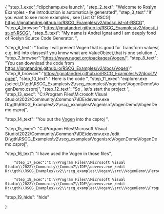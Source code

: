 {
    "step_1_exec":"clipchamp.exe launch",
    "step_2_text": "Welcome to Roslyn Examples - the introduction is automatically generated",
    "step_3_text":"If you want to see more examples , see  [List Of RSCG] https://ignatandrei.github.io/RSCG_Examples/v2/docs/List-of-RSCG",
    "step_4_browser":"https://ignatandrei.github.io/RSCG_Examples/v2/docs/List-of-RSCG",
    "step_5_text": "My name is Andrei Ignat and I am deeply fond of Roslyn Source Code Generator. ",

"step_6_text": "Today I will present Vogen  that is good for Transform values( e.g. int) into classesIf you know what are ValueObject,that is one solution .",
"step_7_browser":"https://www.nuget.org/packages/Vogen/",
"step_8_text": "You can download the code from https://ignatandrei.github.io/RSCG_Examples/v2/docs/Vogen)",
"step_9_browser":"https://ignatandrei.github.io/RSCG_Examples/v2/docs/Vogen",
"step_10_text":" Here is the code ",
"step_11_exec":"explorer.exe /select,D:\\gth\\RSCG_Examples\\v2\\rscg_examples\\Vogen\\src\\VogenDemo\\VogenDemo.csproj",
"step_12_text": "So , let's start the project ",
"step_13_exec": "C:\\Program Files\\Microsoft Visual Studio\\2022\\Community\\Common7\\IDE\\devenv.exe D:\\gth\\RSCG_Examples\\v2\\rscg_examples\\Vogen\\src\\VogenDemo\\VogenDemo.csproj",

"step_14_text": "You put the  [Vogen](https://www.nuget.org/packages/Vogen/) into the csproj ",

"step_15_exec": "C:\\Program Files\\Microsoft Visual Studio\\2022\\Community\\Common7\\IDE\\devenv.exe /edit D:\\gth\\RSCG_Examples\\v2\\rscg_examples\\Vogen\\src\\VogenDemo\\VogenDemo.csproj",

"step_16_text": "I have used the Vogen in those files",


        "step_17_exec":"C:\\Program Files\\Microsoft Visual Studio\\2022\\Community\\Common7\\IDE\\devenv.exe /edit D:\\gth\\RSCG_Examples\\v2\\rscg_examples\\Vogen\\src\\VogenDemo\\PersonId.cs",
    
        "step_18_exec":"C:\\Program Files\\Microsoft Visual Studio\\2022\\Community\\Common7\\IDE\\devenv.exe /edit D:\\gth\\RSCG_Examples\\v2\\rscg_examples\\Vogen\\src\\VogenDemo\\Program.cs",
    
"step_19_hide": "hide"


}
